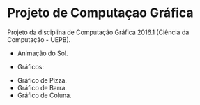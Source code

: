 # Projeto de Computaçao Gráfica
Projeto da disciplina de Computação Gráfica 2016.1 (Ciência da Computação - UEPB).

* Animação do Sol.

* Gráficos:
 - Gráfico de Pizza.
 - Gráfico de Barra.
 - Gráfico de Coluna.
